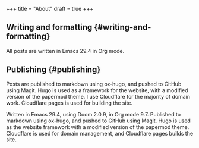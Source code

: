 +++
title = "About"
draft = true
+++

## Writing and formatting {#writing-and-formatting}

All posts are written in Emacs 29.4 in Org mode.


## Publishing {#publishing}

Posts are published to markdown using ox-hugo, and pushed to GitHub using Magit. Hugo is used as a framework for the website, with a modified version of the papermod theme. I use Cloudflare for the majority of domain work. Cloudflare pages is used for building the site.

Written in Emacs 29.4, using Doom 2.0.9, in Org mode 9.7. Published to markdown using ox-hugo, and pushed to GitHub using Magit. Hugo is used as the website framework with a modified version of the papermod theme. Cloudflare is used for domain management, and Cloudflare pages builds the site.
